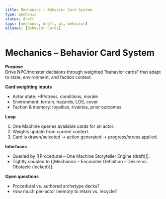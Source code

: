 ```yaml
---
title: Mechanics – Behavior Card System
type: mechanic
status: draft
tags: [mechanic, draft, ai, behavior]
aliases: [Behavior Cards]
---
```


# Mechanics – Behavior Card System

**Purpose**  
Drive NPC/monster decisions through weighted "behavior cards" that adapt to state, environment, and faction context.

**Card weighting inputs**
- Actor state: HP/stress, conditions, morale
- Environment: terrain, hazards, LOS, cover
- Faction & memory: loyalties, rivalries, prior outcomes

**Loop**
1. One Machine queries available cards for an actor.  
2. Weights update from current context.  
3. Card is drawn/selected → action generated → progress/stress applied.

**Interfaces**
- Queried by [[Procedural – One Machine Storyteller Engine (draft)]].
- Tightly coupled to [[Mechanics – Encounter Definition – Desire vs. Obstacle (locked)]].

**Open questions**
- Procedural vs. authored archetype decks?
- How much per-actor memory to retain vs. recycle?
